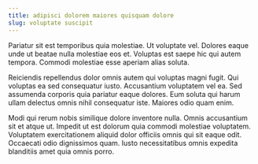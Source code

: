 ```yaml
---
title: adipisci dolorem maiores quisquam dolore
slug: voluptate suscipit
---
```


Pariatur sit est temporibus quia molestiae. Ut voluptate vel. Dolores eaque unde ut beatae nulla molestiae eos et. Voluptas est saepe hic qui autem tempora. Commodi molestiae esse aperiam alias soluta.

Reiciendis repellendus dolor omnis autem qui voluptas magni fugit. Qui voluptas ea sed consequatur iusto. Accusantium voluptatem vel ea. Sed assumenda corporis quia pariatur eaque dolores. Eum soluta qui harum ullam delectus omnis nihil consequatur iste. Maiores odio quam enim.

Modi qui rerum nobis similique dolore inventore nulla. Omnis accusantium sit et atque ut. Impedit ut est dolorum quia commodi molestiae voluptatem. Voluptatem exercitationem aliquid dolor officiis omnis qui sit eaque odit. Occaecati odio dignissimos quam. Iusto necessitatibus omnis expedita blanditiis amet quia omnis porro.
